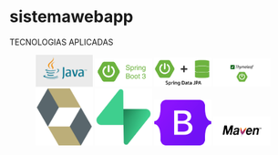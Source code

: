 # sistemawebapp
TECNOLOGIAS APLICADAS
<p align="center"> <img src="imagenes/java.jpg" alt="Java 17" width="100"/> <img src="imagenes/spring.png" alt="Spring Boot 3" width="100"/> <img src="imagenes/springdata.png" alt="Spring Data JPA" width="100"/> <img src="imagenes/thymeleaf.png" alt="Thymeleaf" width="100"/> <img src="imagenes/hibernate.png" alt="Hibernate Validator" width="100"/> <img src="imagenes/supabase.png" alt="PostgreSQL / Supabase" width="100"/> <img src="imagenes/bootstrap.png" alt="Bootstrap 5" width="100"/> <img src="imagenes/maven.png" alt="Maven" width="100"/> </p>
